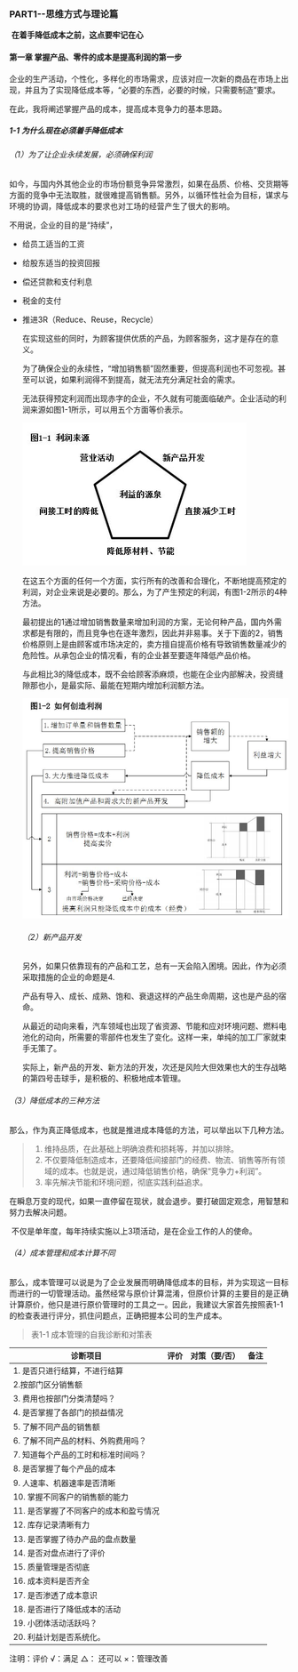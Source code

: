 ### PART1--思维方式与理论篇

​    **在着手降低成本之前，这点要牢记在心**

#### 第一章  掌握产品、零件的成本是提高利润的第一步

企业的生产活动，个性化，多样化的市场需求，应该对应一次新的商品在市场上出现，并且为了实现降低成本等，“必要的东西，必要的时候，只需要制造”要求。

在此，我将阐述掌握产品的成本，提高成本竞争力的基本思路。

##### 1-1 为什么现在必须着手降低成本

###### （1）为了让企业永续发展，必须确保利润

  如今，与国内外其他企业的市场份额竞争异常激烈，如果在品质、价格、交货期等方面的竞争中无法取胜，就很难提高销售额。另外，以循环性社会为目标，谋求与环境的协调，降低成本的要求也对工场的经营产生了很大的影响。

  不用说，企业的目的是“持续”，

- 给员工适当的工资

- 给股东适当的投资回报

- 偿还贷款和支付利息

- 税金的支付

- 推进3R（Reduce、Reuse，Recycle）

  在实现这些的同时，为顾客提供优质的产品，为顾客服务，这才是存在的意义。

  为了确保企业的永续性，“增加销售额”固然重要，但提高利润也不可忽视。甚至可以说，如果利润得不到提高，就无法充分满足社会的需求。

  无法获得预定利润而出现赤字的企业，不久就有可能面临破产。企业活动的利润来源如图1-1所示，可以用五个方面等价表示。

  ![图1-1 利润的来源](2022-11-01%201-1.assets/%E5%9B%BE1-1%20%E5%88%A9%E6%B6%A6%E7%9A%84%E6%9D%A5%E6%BA%90.jpg)

  在这五个方面的任何一个方面，实行所有的改善和合理化，不断地提高预定的利润，对企业来说是必要的。那么，为了产生预定的利润，有图1-2所示的4种方法。

    最初提出的1通过增加销售数量来增加利润的方案，无论何种产品，国内外需求都是有限的，而且竞争也在逐年激烈，因此并非易事。关于下面的2，销售价格原则上是由顾客或市场决定的，卖方擅自提高价格有导致销售数量减少的危险性。从承包企业的情况看，有的企业甚至要逐年降低产品价格。

    与此相比3的降低成本，既不会给顾客添麻烦，也能在企业内部解决，投资缝隙那也小，是最实际、最能在短期内增加利润额方法。

  ![图1-2 如何产生利润](2022-11-01%201-1.assets/%E5%9B%BE1-2%20%E5%A6%82%E4%BD%95%E4%BA%A7%E7%94%9F%E5%88%A9%E6%B6%A6.JPG)

  ###### （2）新产品开发

    另外，如果只依靠现有的产品和工艺，总有一天会陷入困境。因此，作为必须采取措施的企业的命题是4.

    产品有导入、成长、成熟、饱和、衰退这样的产品生命周期，这也是产品的宿命。

    从最近的动向来看，汽车领域也出现了省资源、节能和应对环境问题、燃料电池化的动向，所需要的零部件也发生了变化。这样一来，单纯的加工厂家就束手无策了。

    实际上，新产品的开发、新方法的开发，次还是风险大但效果也大的生存战略的第四号击球手，是积极的、积极地成本管理。

###### （3）降低成本的三种方法

​    那么，作为真正降低成本，也就是推进成本降低的方法，可以举出以下几种方法。

> 1. 维持品质，在此基础上明确浪费和损耗等，并加以排除。
> 2. 不仅要降低制造成本，还要降低间接部门的经费、物流、销售等所有领域的成本。也就是说，通过降低销售价格，确保“竞争力+利润”。
> 3. 率先解决节能和环境问题，彻底实践利益追求。

​    在瞬息万变的现代，如果一直停留在现状，就会退步。要打破固定观念，用智慧和努力去解决问题。

​    不仅是单年度，每年持续实施以上3项活动，是在企业工作的人的使命。

###### （4）成本管理和成本计算不同

  那么，成本管理可以说是为了企业发展而明确降低成本的目标，并为实现这一目标而进行的一切管理活动。虽然经常与原价计算混淆，但原价计算的主要目的是正确计算原价，他只是进行原价管理时的工具之一。因此，我建议大家首先按照表1-1的检查表进行评分，抓住问题点，正确把握本公司的生产成本。

> 表1-1 成本管理的自我诊断和对策表

| 诊断项目                               | 评价 | 对策（要/否） | 备注 |
| -------------------------------------- | ---- | ------------- | ---- |
| 1. 是否只进行结算，不进行结算          |      |               |      |
| 2.按部门区分销售额                     |      |               |      |
| 3. 费用也按部门分类清楚吗？            |      |               |      |
| 4. 是否掌握了各部门的损益情况          |      |               |      |
| 5. 了解不同产品的销售额                |      |               |      |
| 6. 了解不同产品的材料、外购费用吗？    |      |               |      |
| 7. 知道每个产品的工时和标准时间吗？    |      |               |      |
| 8. 是否掌握了每个产品的成本            |      |               |      |
| 9.  人速率、机器速率是否清晰           |      |               |      |
| 10. 掌握不同客户的销售额的能力         |      |               |      |
| 11. 是否掌握了不同客户的成本和盈亏情况 |      |               |      |
| 12. 库存记录清晰有力                   |      |               |      |
| 13. 是否掌握了待办产品的盘点数量       |      |               |      |
| 14. 是否对盘点进行了评价               |      |               |      |
| 15. 质量管理是否彻底                   |      |               |      |
| 16. 成本资料是否齐全                   |      |               |      |
| 17. 是否渗透了成本意识                 |      |               |      |
| 18. 是否进行了降低成本的活动           |      |               |      |
| 19. 小团体活动活跃吗？                 |      |               |      |
| 20. 利益计划是否系统化。               |      |               |      |

注明：评价     √：满足    △：  还可以  ×：管理改善